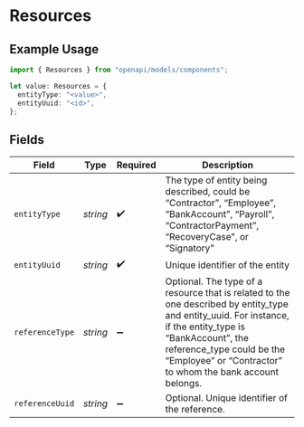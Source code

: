 # Resources

## Example Usage

```typescript
import { Resources } from "openapi/models/components";

let value: Resources = {
  entityType: "<value>",
  entityUuid: "<id>",
};
```

## Fields

| Field                                                                                                                                                                                                                                                 | Type                                                                                                                                                                                                                                                  | Required                                                                                                                                                                                                                                              | Description                                                                                                                                                                                                                                           |
| ----------------------------------------------------------------------------------------------------------------------------------------------------------------------------------------------------------------------------------------------------- | ----------------------------------------------------------------------------------------------------------------------------------------------------------------------------------------------------------------------------------------------------- | ----------------------------------------------------------------------------------------------------------------------------------------------------------------------------------------------------------------------------------------------------- | ----------------------------------------------------------------------------------------------------------------------------------------------------------------------------------------------------------------------------------------------------- |
| `entityType`                                                                                                                                                                                                                                          | *string*                                                                                                                                                                                                                                              | :heavy_check_mark:                                                                                                                                                                                                                                    | The type of entity being described, could be “Contractor”, “Employee”, “BankAccount”, “Payroll”, “ContractorPayment”, “RecoveryCase”, or “Signatory”                                                                                                  |
| `entityUuid`                                                                                                                                                                                                                                          | *string*                                                                                                                                                                                                                                              | :heavy_check_mark:                                                                                                                                                                                                                                    | Unique identifier of the entity                                                                                                                                                                                                                       |
| `referenceType`                                                                                                                                                                                                                                       | *string*                                                                                                                                                                                                                                              | :heavy_minus_sign:                                                                                                                                                                                                                                    | Optional. The type of a resource that is related to the one described by entity_type and entity_uuid. For instance, if the entity_type is “BankAccount”, the reference_type could be the “Employee” or “Contractor” to whom the bank account belongs. |
| `referenceUuid`                                                                                                                                                                                                                                       | *string*                                                                                                                                                                                                                                              | :heavy_minus_sign:                                                                                                                                                                                                                                    | Optional. Unique identifier of the reference.                                                                                                                                                                                                         |